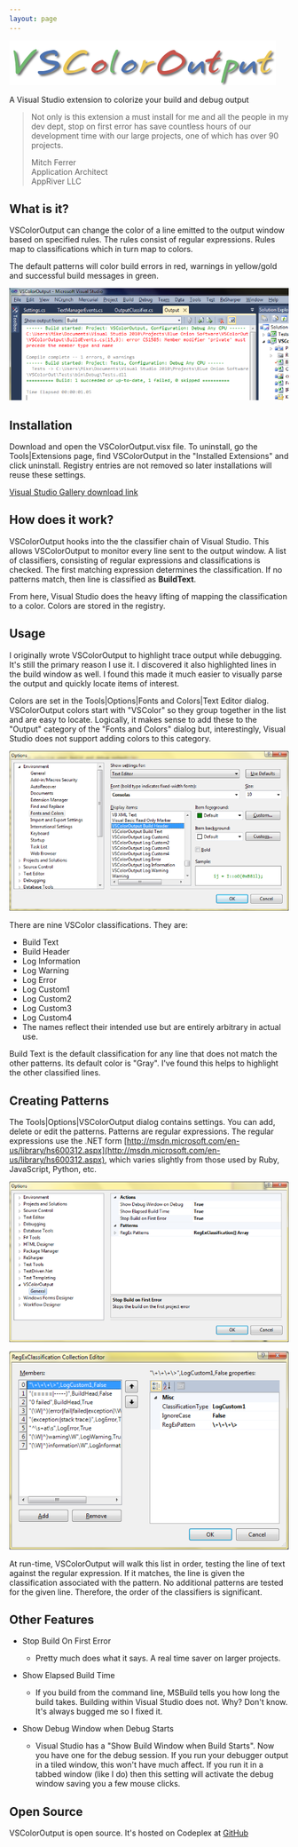 ```yaml
---
layout: page
---
```

![noborder](/cdn/images/vscoloroutput/vscoloroutputlogo.png)

A Visual Studio extension to colorize your build and debug output

> Not only is this extension a must install for me and all the people in my dev dept, stop on first error has save countless hours of our development time with our large projects, one of which has over 90 projects.
>
> Mitch Ferrer  
> Application Architect  
> AppRiver LLC

## What is it?

VSColorOutput can change the color of a line emitted to the output window based on specified rules. The rules consist of regular expressions. Rules map to classifications which in turn map to colors.

The default patterns will color build errors in red, warnings in yellow/gold and successful build messages in green.

![screen shot of VSColorOutput build output](/cdn/images/vscoloroutput/vscoloroutput.png)

## Installation

Download and open the VSColorOutput.visx file. To uninstall, go the Tools|Extensions page, find VSColorOutput in the "Installed Extensions" and click uninstall. Registry entries are not removed so later installations will reuse these settings.

[Visual Studio Gallery download link](https://visualstudiogallery.msdn.microsoft.com/f4d9c2b5-d6d7-4543-a7a5-2d7ebabc2496)

## How does it work?

VSColorOutput hooks into the the classifier chain of Visual Studio. This allows VSColorOutput to monitor every line sent to the output window. A list of classifiers, consisting of regular expressions and classifications is checked. The first matching expression determines the classification. If no patterns match, then line is classified as **BuildText**.

From here, Visual Studio does the heavy lifting of mapping the classification to a color. Colors are stored in the registry.

## Usage

I originally wrote VSColorOutput to highlight trace output while debugging. It's still the primary reason I use it. I discovered it also highlighted lines in the build window as well. I found this made it much easier to visually parse the output and quickly locate items of interest.

Colors are set in the Tools|Options|Fonts and Colors|Text Editor dialog. VSColorOutput colors start with "VSColor" so they group together in the list and are easy to locate. Logically, it makes sense to add these to the "Output" category of the "Fonts and Colors" dialog but, interestingly, Visual Studio does not support adding colors to this category.

![screen shot of VSColorOutput colors dialog](/cdn/images/vscoloroutput/vscoloroutputcolors.png)

There are nine VSColor classifications. They are:

* Build Text
* Build Header
* Log Information
* Log Warning
* Log Error
* Log Custom1
* Log Custom2
* Log Custom3
* Log Custom4
* The names reflect their intended use but are entirely arbitrary in actual use.

Build Text is the default classification for any line that does not match the other patterns. Its default color is "Gray". I've found this helps to highlight the other classified lines.

## Creating Patterns

The Tools|Options|VSColorOutput dialog contains settings. You can add, delete or edit the patterns. Patterns are regular expressions. The regular expressions use the .NET form [http://msdn.microsoft.com/en-us/library/hs600312.aspx](http://msdn.microsoft.com/en-us/library/hs600312.aspx), which varies slightly from those used by Ruby, JavaScript, Python, etc.

![screen shot of VSColorOutput options dialog](/cdn/images/vscoloroutput/vscoloroutputoptions.png)

![screen shot of VSColorOutput patterns dialog](/cdn/images/vscoloroutput/vscoloroutputpatterns.png)

At run-time, VSColorOutput will walk this list in order, testing the line of text against the regular expression. If it matches, the line is given the classification associated with the pattern. No additional patterns are tested for the given line. Therefore, the order of the classifiers is significant.

## Other Features

+ Stop Build On First Error
  - Pretty much does what it says. A real time saver on larger projects.
  

+ Show Elapsed Build Time
  - If you build from the command line, MSBuild tells you how long the build takes. Building within Visual Studio does not. Why? Don't know. It's always bugged me so I fixed it.


+ Show Debug Window when Debug Starts
  - Visual Studio has a "Show Build Window when Build Starts".  Now you have one for the debug session. If you run your debugger output in a tiled window, this won't have much affect.   If you run it in a tabbed window (like I do) then this setting will activate the debug window saving you a few mouse clicks.

## Open Source

VSColorOutput is open source. It's hosted on Codeplex at
[GitHub](https://github.com/mike-ward/VSColorOutput)
